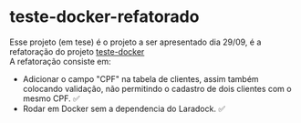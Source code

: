 # teste-docker-refatorado

Esse projeto (em tese) é o projeto a ser apresentado dia 29/09, é a refatoração do projeto <a href="https://github.com/MuriloVetrin/Projetos-Gazin/tree/main/DOCKER">teste-docker</a> <br>
A refatoração consiste em:

- Adicionar o campo "CPF" na tabela de clientes, assim também colocando validação, não permitindo o cadastro de dois clientes com o mesmo CPF. :white_check_mark:
- Rodar em Docker sem a dependencia do Laradock. :white_check_mark:

